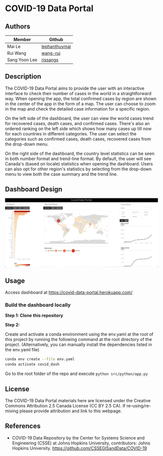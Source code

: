 # COVID-19 Data Portal

## Authors

| Member        | Github                                            |
|---------------|---------------------------------------------------|
| Mai Le        | [lephanthuymai](https://github.com/lephanthuymai) |
| Rui Wang      | [wang-rui](https://github.com/wang-rui)           |
| Sang Yoon Lee | [rissangs](https://github.com/rissangs)           |

## Description

The COVID-19 Data Portal aims to provide the user with an interactive interface to check their number of cases in the world in a straightforward way. When opening the app, the total confirmed cases by region are shown in the center of the app in the form of a map. The user can choose to zoom in the map and check the detailed case information for a specific region.

On the left side of the dashboard, the user can view the world cases trend for recovered cases, death cases, and confirmed cases. There's also an ordered ranking on the left side which shows how many cases up till now for each countries in different categories. The user can select the categories such as confirmed cases, death cases, recovered cases from the drop-down menu.

On the right side of the dashboard, the country level statistics can be seen in both number format and trend-line format. By default, the user will see Canada's (based on locale) statistics when opening the dashboard. Users can also opt for other region's statistics by selecting from the drop-down menu to view both the case summary and the trend line.

## Dashboard Design

![](docs/images/dash-demo.gif)

## Usage

Access dashboard at https://covid-data-portal.herokuapp.com/

### Build the dashboard locally

**Step 1: Clone this repository**

**Step 2:**

Create and activate a conda environment using the env.yaml at the root of this project by running the following command at the root directory of the project. (Alternatively, you can manually install the dependencies listed in the env.yaml file)

```bash
conda env create --file env.yaml
conda activate covid_dash
```

Go to the root folder of the repo and execute `python src/python/app.py`

## License

The COVID-19 Data Portal materials here are licensed under the Creative Commons Attribution 2.5 Canada License (CC BY 2.5 CA). If re-using/re-mixing please provide attribution and link to this webpage.

## References

-   COVID-19 Data Repository by the Center for Systems Science and Engineering (CSSE) at Johns Hopkins University, contributors: Johns Hopkins University. <https://github.com/CSSEGISandData/COVID-19>
